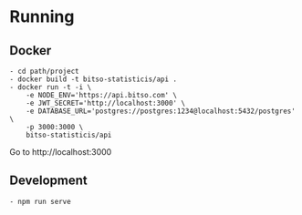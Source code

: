 # Running

## Docker

``` #!/bin/bash
- cd path/project
- docker build -t bitso-statisticis/api .
- docker run -t -i \
    -e NODE_ENV='https://api.bitso.com' \
    -e JWT_SECRET='http://localhost:3000' \
    -e DATABASE_URL='postgres://postgres:1234@localhost:5432/postgres' \
    -p 3000:3000 \
    bitso-statisticis/api
```

Go to http://localhost:3000

## Development

``` #!/bin/bash
- npm run serve
```